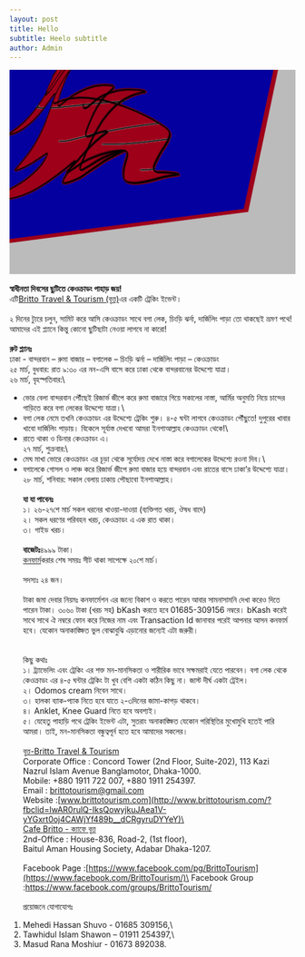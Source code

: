 ```yaml
---
layout: post
title: Hello
subtitle: Heelo subtitle
author: Admin
---
```

<!--StartFragment-->



![**স্বাধীনতা দিবসের ছুটিতে কেওক্রাডং পাহাড় জয়!**](/uploads/untitled-1.png "**স্বাধীনতা দিবসের ছুটিতে কেওক্রাডং পাহাড় জয়!**")

**স্বাধীনতা দিবসের ছুটিতে কেওক্রাডং পাহাড় জয়!**\
এটি[Britto Travel & Tourism (বৃত্ত)](https://www.facebook.com/groups/BrittoTourism/)এর একটি ট্রেকিং ইভেন্ট।\
\
২ দিনের ট্যুরে চলুন, সামিট করে আসি কেওক্রাডং সাথে বগা লেক, চিংড়ি ঝর্না, দার্জিলিং পাড়া তো থাকছেই ভ্রমণ পথে! আমাদের এই প্ল্যানে কিন্তু কোনো ছুটিছাটা নেওয়া লাগবে না কারো!\
**\
রুট প্ল্যানঃ**\
ঢাকা - বান্দরবান – রুমা বাজার – বগালেক – চিংড়ি ঝর্না – দার্জিলিং পাড়া – কেওক্রাডং\
২৫ মার্চ, বুধবার: রাত ৯:৩০ এর নন-এসি বাসে করে ঢাকা থেকে বান্দরবানের উদ্দেশ্যে যাত্রা।\
২৬ মার্চ, বৃহস্পতিবার:\

* ভোর বেলা বান্দরবান পৌঁছেই রিজার্ভ জীপে করে রুমা বাজারে গিয়ে সকালের নাস্তা, আর্মির অনুমতি নিয়ে চান্দের গাড়িতে করে বগা লেকের উদ্দেশ্যে যাত্রা।\
* বগা লেক নেমে তখনি কেওক্রাডং এর উদ্দেশ্যে ট্রেকিং শুরু। ৪-৫ ঘন্টা লাগবে কেওক্রাডং পৌঁছুতে! দুপুরের খাবার খাবো দার্জিলিং পাড়ায়। বিকেলে সূর্যাস্ত দেখবো আমরা ইনশাআল্লাহ কেওক্রাডং থেকে!\
* রাতে থাকা ও ডিনার কেওক্রাডং এ।\
  ২৭ মার্চ, শুক্রবার:\
* মেঘ মাখা ভোরে কেওক্রাডং এর চূড়া থেকে সূর্যোদয় দেখে নাস্তা করে বগালেকের উদ্দেশ্যে রওনা দিব।\
* বগালেকে গোসল ও লাঞ্চ করে রিজার্ভ জীপে রুমা বাজার হয়ে বান্দরবান এবং রাতের বাসে ঢাকা’র উদ্দেশ্যে যাত্রা।\
  ২৮ মার্চ, শনিবার: সকাল বেলায় ঢাকায় পৌছাবো ইনশাআল্লাহ।\
  \
  **যা যা পাবেনঃ**\
  ১। ২৬-২৭শে মার্চ সকল ধরনের খাওয়া-দাওয়া (ব্যক্তিগত খরচ, ঔষধ বাদে)\
  ২। সকল ধরণের পরিবহন খরচ, কেওক্রাডং এ এক রাত থাকা।\
  ৩। গাইড খরচ।\
  \
  **বাজেটঃ**৪৯৯৯ টাকা।\
  [কনফার্ম](https://www.facebook.com/hashtag/%E0%A6%95%E0%A6%A8%E0%A6%AB%E0%A6%BE%E0%A6%B0%E0%A7%8D%E0%A6%AE)করার শেষ সময়ঃ সীট থাকা সাপেক্ষে ২০শে মার্চ।\
  \
  সদস্যঃ ২৪ জন।\
  \
  টাকা জমা দেবার নিয়মঃ কনফার্মেশন এর জন্যে বিকাশ ও করতে পারেন আবার সামনাসামনি দেখা করেও দিতে পারেন টাকা। ৩০৬০ টাকা (খরচ সহ) bKash করতে হবে 01685-309156 নম্বরে। bKash করেই সাথে সাথে ঐ নম্বরে ফোন করে নিজের নাম এবং Transaction Id জানাবার পরেই আপনার আসন কনফার্ম হবে। যেকোন অনাকাঙ্ক্ষিত ভুল বোঝাবুঝি এড়ানোর জন্যেই এটা জরুরী।\
  \
  \
  কিছু কথাঃ\
  ১। ট্র্যাভেলিং এবং ট্রেকিং এর শক্ত মন-মানসিকতা ও শারীরিক ভাবে সক্ষমরাই যেতে পারবেন। বগা লেক থেকে কেওক্রাডং এর ৪-৫ ঘন্টার ট্রেকিং টা খুব বেশি একটা কঠিন কিছু না। জাস্ট দীর্ঘ একটা ট্রেইল।\
  ২। Odomos cream নিবেন সাথে।\
  ৩। হালকা ব্যাক-প্যাক নিতে হবে যাতে ২-৩দিনের জামা-কাপড় থাকবে।\
  ৪। Anklet, Knee Guard নিতে হবে অবশ্যই।\
  ৫। যেহেতু পাহাড়ি পথে ট্রেকিং ইভেন্ট এটা, সুতরাং অনাকাঙ্ক্ষিত যেকোন পরিস্থিতির মুখোমুখি হতেই পারি আমরা। তাই, মন-মানসিকতা বন্ধুত্বপূর্ন হতে হবে আমাদের সকলের।\
  \
  [বৃত্ত-Britto Travel & Tourism](https://www.facebook.com/BrittoTourism/)\
  Corporate Office : Concord Tower (2nd Floor, Suite-202), 113 Kazi Nazrul Islam Avenue Banglamotor, Dhaka-1000.\
  Mobile: +880 1911 722 007, +880 1911 254397.\
  Email : brittotourism@gmail.com\
  Website :[www.brittotourism.com](http://www.brittotourism.com/?fbclid=IwAR0rulQ-IksQowyjkuJAea1V-yYGxrt0oj4CAWjYf489b__dCRgyruDYYeY)\
  \
  [Cafe Britto - ক্যাফে বৃত্ত](https://www.facebook.com/cafebrittobd/)\
  2nd-Office : House-836, Road-2, (1st floor),\
  Baitul Aman Housing Society, Adabar Dhaka-1207.\
  \
  Facebook Page :[https://www.facebook.com/pg/BrittoTourism](https://www.facebook.com/BrittoTourism/)\
  Facebook Group :<https://www.facebook.com/groups/BrittoTourism/>\
  \
  প্রয়োজনে যোগাযোগঃ

1. Mehedi Hassan Shuvo - 01685 309156,\
2. Tawhidul Islam Shawon – 01911 254397,\
3. Masud Rana Moshiur - 01673 892038.

<!--EndFragment-->